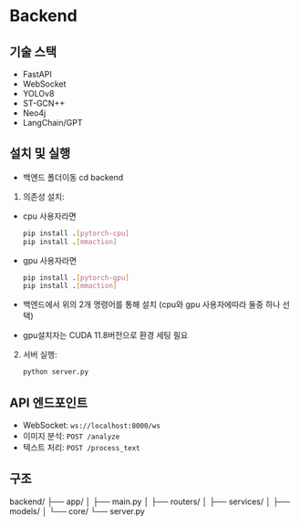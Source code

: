 # Backend

## 기술 스택
- FastAPI
- WebSocket
- YOLOv8
- ST-GCN++
- Neo4j
- LangChain/GPT


## 설치 및 실행

* 백엔드 폴더이동
cd backend

1. 의존성 설치:

 - cpu 사용자라면
   ```bash
   pip install .[pytorch-cpu]
   pip install .[mmaction]
   ```
 - gpu 사용자라면
    ```bash
   pip install .[pytorch-gpu]
   pip install .[mmaction]
   ```

- 백엔드에서 위의 2개 명령어를 통해 설치 (cpu와 gpu 사용자에따라 둘중 하나 선택)
- gpu설치자는 CUDA 11.8버전으로 환경 세팅 필요

2. 서버 실행:
   ```bash
   python server.py
   ```

## API 엔드포인트
- WebSocket: `ws://localhost:8000/ws`
- 이미지 분석: `POST /analyze`
- 텍스트 처리: `POST /process_text`

## 구조
backend/
├── app/
│ ├── main.py
│ ├── routers/
│ ├── services/
│ ├── models/
│ └── core/
└── server.py